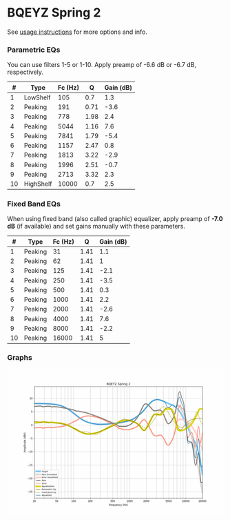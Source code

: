 # BQEYZ Spring 2
See [usage instructions](https://github.com/jaakkopasanen/AutoEq#usage) for more options and info.

### Parametric EQs
You can use filters 1-5 or 1-10. Apply preamp of -6.6 dB or -6.7 dB, respectively.

|   # | Type      |   Fc (Hz) |    Q |   Gain (dB) |
|-----|-----------|-----------|------|-------------|
|   1 | LowShelf  |       105 | 0.7  |         1.3 |
|   2 | Peaking   |       191 | 0.71 |        -3.6 |
|   3 | Peaking   |       778 | 1.98 |         2.4 |
|   4 | Peaking   |      5044 | 1.16 |         7.6 |
|   5 | Peaking   |      7841 | 1.79 |        -5.4 |
|   6 | Peaking   |      1157 | 2.47 |         0.8 |
|   7 | Peaking   |      1813 | 3.22 |        -2.9 |
|   8 | Peaking   |      1996 | 2.51 |        -0.7 |
|   9 | Peaking   |      2713 | 3.32 |         2.3 |
|  10 | HighShelf |     10000 | 0.7  |         2.5 |

### Fixed Band EQs
When using fixed band (also called graphic) equalizer, apply preamp of **-7.0 dB** (if available) and set gains manually with these parameters.

|   # | Type    |   Fc (Hz) |    Q |   Gain (dB) |
|-----|---------|-----------|------|-------------|
|   1 | Peaking |        31 | 1.41 |         1.1 |
|   2 | Peaking |        62 | 1.41 |         1   |
|   3 | Peaking |       125 | 1.41 |        -2.1 |
|   4 | Peaking |       250 | 1.41 |        -3.5 |
|   5 | Peaking |       500 | 1.41 |         0.3 |
|   6 | Peaking |      1000 | 1.41 |         2.2 |
|   7 | Peaking |      2000 | 1.41 |        -2.6 |
|   8 | Peaking |      4000 | 1.41 |         7.6 |
|   9 | Peaking |      8000 | 1.41 |        -2.2 |
|  10 | Peaking |     16000 | 1.41 |         5   |

### Graphs
![](./BQEYZ%20Spring%202.png)
